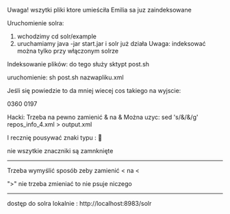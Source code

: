Uwaga! wszytki pliki ktore umieściła Emilia sa juz zaindeksowane

Uruchomienie solra:
1) wchodzimy cd solr/example
2) uruchamiamy java -jar start.jar
i solr już działa
Uwaga: indeksować można tylko przy włączonym solrze

Indeksowanie plików:
do tego służy sktypt post.sh

uruchomienie: sh post.sh nazwapliku.xml

Jeśli się powiedzie to da mniej wiecej cos takiego na wyjscie:

<?xml version="1.0" encoding="UTF-8"?>
<response>
<lst name="responseHeader"><int name="status">0</int><int name="QTime">360</int></lst>
</response>

<?xml version="1.0" encoding="UTF-8"?>
<response>
<lst name="responseHeader"><int name="status">0</int><int name="QTime">197</int></lst>
</response>

Hacki:
Trzeba na pewno zamienić & na &amp;
Można uzyc:
sed 's/&/&amp;/g' repos_info_4.xml > output.xml

I recznię pousywać znaki typu : 

nie wszytkie znaczniki <field> są zamnknięte

----------
Trzeba wymyślić sposób zeby zamienić < na &lt;

">" nie trzeba zmieniać to nie psuje niczego

----------------
dostęp do solra lokalnie : http://localhost:8983/solr
